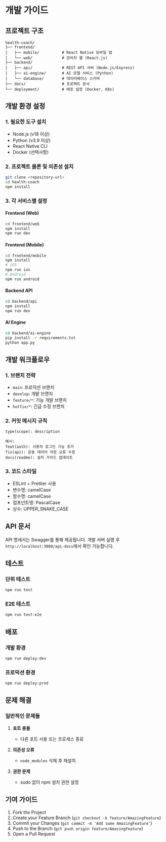 # 개발 가이드

## 프로젝트 구조

```
health-coach/
├── frontend/
│   ├── mobile/          # React Native 모바일 앱
│   └── web/             # 관리자 웹 (React.js)
├── backend/
│   ├── api/             # REST API 서버 (Node.js/Express)
│   ├── ai-engine/       # AI 모델 서비스 (Python)
│   └── database/        # 데이터베이스 스키마
├── docs/                # 프로젝트 문서
└── deployment/          # 배포 설정 (Docker, K8s)
```

## 개발 환경 설정

### 1. 필요한 도구 설치

- Node.js (v18 이상)
- Python (v3.9 이상)
- React Native CLI
- Docker (선택사항)

### 2. 프로젝트 클론 및 의존성 설치

```bash
git clone <repository-url>
cd health-coach
npm install
```

### 3. 각 서비스별 설정

#### Frontend (Web)
```bash
cd frontend/web
npm install
npm run dev
```

#### Frontend (Mobile)
```bash
cd frontend/mobile
npm install
# iOS
npm run ios
# Android
npm run android
```

#### Backend API
```bash
cd backend/api
npm install
npm run dev
```

#### AI Engine
```bash
cd backend/ai-engine
pip install -r requirements.txt
python app.py
```

## 개발 워크플로우

### 1. 브랜치 전략

- `main`: 프로덕션 브랜치
- `develop`: 개발 브랜치
- `feature/*`: 기능 개발 브랜치
- `hotfix/*`: 긴급 수정 브랜치

### 2. 커밋 메시지 규칙

```
type(scope): description

예시:
feat(auth): 사용자 로그인 기능 추가
fix(api): 운동 데이터 저장 오류 수정
docs(readme): 설치 가이드 업데이트
```

### 3. 코드 스타일

- ESLint + Prettier 사용
- 변수명: camelCase
- 함수명: camelCase
- 컴포넌트명: PascalCase
- 상수: UPPER_SNAKE_CASE

## API 문서

API 명세서는 Swagger를 통해 제공됩니다.
개발 서버 실행 후 `http://localhost:3000/api-docs`에서 확인 가능합니다.

## 테스트

### 단위 테스트
```bash
npm run test
```

### E2E 테스트
```bash
npm run test:e2e
```

## 배포

### 개발 환경
```bash
npm run deploy:dev
```

### 프로덕션 환경
```bash
npm run deploy:prod
```

## 문제 해결

### 일반적인 문제들

1. **포트 충돌**
   - 다른 포트 사용 또는 프로세스 종료

2. **의존성 오류**
   - `node_modules` 삭제 후 재설치

3. **권한 문제**
   - sudo 없이 npm 설치 권한 설정

## 기여 가이드

1. Fork the Project
2. Create your Feature Branch (`git checkout -b feature/AmazingFeature`)
3. Commit your Changes (`git commit -m 'Add some AmazingFeature'`)
4. Push to the Branch (`git push origin feature/AmazingFeature`)
5. Open a Pull Request